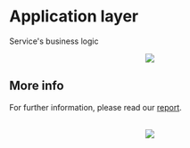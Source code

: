 # Application layer
Service's business logic
<br />

<p align="center"><img src="http://marcomicera.altervista.org/projects/sncs/localServer.png"/></p>

## More info
For further information, please read our [report](http://marcomicera.altervista.org/otp).
<br /><br />
<p align="center"><img src="http://marcomicera.altervista.org/projects/sncs/Checking flowchart.png"/></p>
